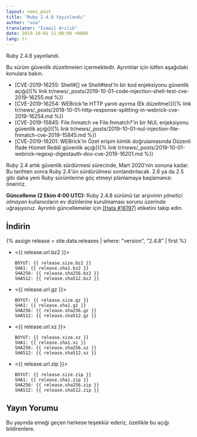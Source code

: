 ```yaml
---
layout: news_post
title: "Ruby 2.4.8 Yayınlandı"
author: "usa"
translator: "İsmail Arılık"
date: 2019-10-01 11:00:00 +0000
lang: tr
---
```


Ruby 2.4.8 yayınlandı.

Bu sürüm güvenlik düzeltmeleri içermektedir.
Ayrıntılar için lütfen aşağıdaki konulara bakın.

* [CVE-2019-16255: Shell#[] ve Shell#test'in bir kod enjeksiyonu güvenlik açığı]({% link tr/news/_posts/2019-10-01-code-injection-shell-test-cve-2019-16255.md %})
* [CVE-2019-16254: WEBrick'te HTTP yanıtı ayırma (Ek düzeltme)]({% link tr/news/_posts/2019-10-01-http-response-splitting-in-webrick-cve-2019-16254.md %})
* [CVE-2019-15845: File.fnmatch ve File.fnmatch?'in bir NUL enjeksiyonu güvenlik açığı]({% link tr/news/_posts/2019-10-01-nul-injection-file-fnmatch-cve-2019-15845.md %})
* [CVE-2019-16201: WEBrick'in Özet erişim kimlik doğrulamasında Düzenli İfade Hizmet Reddi güvenlik açığı]({% link tr/news/_posts/2019-10-01-webrick-regexp-digestauth-dos-cve-2019-16201.md %})

Ruby 2.4 artık güvenlik sürdürmesi sürecinde, Mart 2020'nin sonuna kadar.
Bu tarihten sonra Ruby 2.4'ün sürdürülmesi sonlandırılacak.
2.6 ya da 2.5 gibi daha yeni Ruby sürümlerine göç etmeyi planlamaya başlamanızı öneririz.

__Güncelleme (2 Ekim 4:00 UTC):__ Ruby 2.4.8 sürümü tar arşivinin _yönetici olmayan_ kullanıcıların ev dizinlerine kurulmaması sorunu üzerinde uğraşıyoruz.
Ayrıntılı güncellemeler için [[Hata #16197]](https://bugs.ruby-lang.org/issues/16197) etiketini takip edin.

## İndirin

{% assign release = site.data.releases | where: "version", "2.4.8" | first %}

* <{{ release.url.bz2 }}>

      BOYUT: {{ release.size.bz2 }}
      SHA1: {{ release.sha1.bz2 }}
      SHA256: {{ release.sha256.bz2 }}
      SHA512: {{ release.sha512.bz2 }}

* <{{ release.url.gz }}>

      BOYUT: {{ release.size.gz }}
      SHA1: {{ release.sha1.gz }}
      SHA256: {{ release.sha256.gz }}
      SHA512: {{ release.sha512.gz }}

* <{{ release.url.xz }}>

      BOYUT: {{ release.size.xz }}
      SHA1: {{ release.sha1.xz }}
      SHA256: {{ release.sha256.xz }}
      SHA512: {{ release.sha512.xz }}

* <{{ release.url.zip }}>

      BOYUT: {{ release.size.zip }}
      SHA1: {{ release.sha1.zip }}
      SHA256: {{ release.sha256.zip }}
      SHA512: {{ release.sha512.zip }}

## Yayın Yorumu

Bu yayında emeği geçen herkese teşekkür ederiz, özellikle bu açığı bildirenlere.
